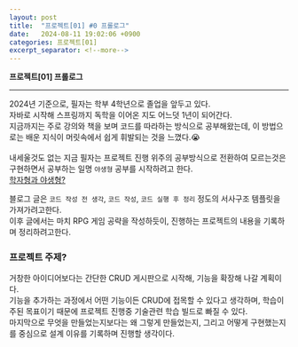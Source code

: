 ```yaml
---
layout: post
title:  "프로젝트[01] #0 프롤로그"
date:   2024-08-11 19:02:06 +0900
categories: 프로젝트[01]
excerpt_separator: <!--more-->
---
```

<b>프로젝트[01] 프롤로그</b>
<!--more-->

---
2024년 기준으로, 필자는 학부 4학년으로 졸업을 앞두고 있다.<br>
자바로 시작해 스프링까지 독학을 이어온 지도 어느덧 1년이 되어간다.<br>
지금까지는 주로 강의와 책을 보며 코드를 따라하는 방식으로 공부해왔는데, 이 방법으로는 배운 지식이 머릿속에서 쉽게 휘발되는 것을 느꼈다.😭<br>
<br>
내세울것도 없는 지금 필자는 프로젝트 진행 위주의 공부방식으로 전환하여 모르는것은 구현하면서 공부하는 일명 `야생형` 공부를 시작하려고 한다.<br>
[학자형과 야생형?](https://www.inflearn.com/community/questions/28891/%EA%B3%B5%EB%B6%80%EB%B0%A9%EB%B2%95%EC%97%90-%EB%8C%80%ED%95%B4-%EC%A7%88%EB%AC%B8%EB%93%9C%EB%A6%BD%EB%8B%88%EB%8B%A4)

블로그 글은 `코드 작성 전 생각`, `코드 작성`, `코드 실행 후 정리` 정도의 서사구조 템플릿을 가져가려고한다.<br>
이후 글에서는 마치 RPG 게임 공략을 작성하듯이, 진행하는 프로젝트의 내용을 기록하며 정리하려고한다.

### 프로젝트 주제?
거창한 아이디어보다는 간단한 CRUD 게시판으로 시작해, 기능을 확장해 나갈 계획이다.<br>
기능을 추가하는 과정에서 어떤 기능이든 CRUD에 접목할 수 있다고 생각하며, 학습이 주된 목표이기 때문에 프로젝트 진행중 기술관련 학습 빌드로 빠질 수 있다.<br>
마지막으로 무엇을 만들었는지보다는 왜 그렇게 만들었는지, 그리고 어떻게 구현했는지를 중심으로 설계 이유를 기록하며 진행할 생각이다.
<br><br>